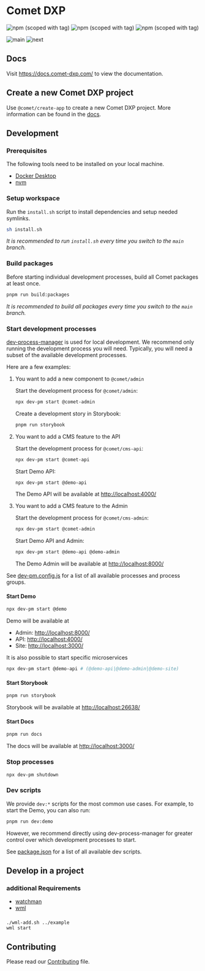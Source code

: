 # Comet DXP

![npm (scoped with tag)](https://img.shields.io/npm/v/%40comet/admin/latest)
![npm (scoped with tag)](https://img.shields.io/npm/v/%40comet/admin/canary)
![npm (scoped with tag)](https://img.shields.io/npm/v/%40comet/admin/next-canary)

![main](https://github.com/vivid-planet/comet/actions/workflows/lint.yml/badge.svg?branch=main)
![next](https://github.com/vivid-planet/comet/actions/workflows/lint.yml/badge.svg?branch=next)

## Docs

Visit https://docs.comet-dxp.com/ to view the documentation.

## Create a new Comet DXP project

Use `@comet/create-app` to create a new Comet DXP project. More information can be found in the [docs](https://docs.comet-dxp.com/docs/getting-started/).

## Development

### Prerequisites

The following tools need to be installed on your local machine.

-   [Docker Desktop](https://www.docker.com/products/docker-desktop/)
-   [nvm](https://github.com/nvm-sh/nvm)

### Setup workspace

Run the `install.sh` script to install dependencies and setup needed symlinks.

```bash
sh install.sh
```

_It is recommended to run `install.sh` every time you switch to the `main` branch._

### Build packages

Before starting individual development processes, build all Comet packages at least once.

```bash
pnpm run build:packages
```

_It is recommended to build all packages every time you switch to the `main` branch._

### Start development processes

[dev-process-manager](https://github.com/vivid-planet/dev-process-manager) is used for local development.
We recommend only running the development process you will need.
Typically, you will need a subset of the available development processes.

Here are a few examples:

1. You want to add a new component to `@comet/admin`

    Start the development process for `@comet/admin`:

    ```bash
    npx dev-pm start @comet-admin
    ```

    Create a development story in Storybook:

    ```bash
    pnpm run storybook
    ```

2. You want to add a CMS feature to the API

    Start the development process for `@comet/cms-api`:

    ```bash
    npx dev-pm start @comet-api
    ```

    Start Demo API:

    ```bash
    npx dev-pm start @demo-api
    ```

    The Demo API will be available at [http://localhost:4000/](http://localhost:4000/)

3. You want to add a CMS feature to the Admin

    Start the development process for `@comet/cms-admin`:

    ```bash
    npx dev-pm start @comet-admin
    ```

    Start Demo API and Admin:

    ```bash
    npx dev-pm start @demo-api @demo-admin
    ```

    The Demo Admin will be available at [http://localhost:8000/](http://localhost:8000/)

See [dev-pm.config.js](/dev-pm.config.js) for a list of all available processes and process groups.

#### Start Demo

```bash
npx dev-pm start @demo
```

Demo will be available at

-   Admin: [http://localhost:8000/](http://localhost:8000/)
-   API: [http://localhost:4000/](http://localhost:4000/)
-   Site: [http://localhost:3000/](http://localhost:3000/)

It is also possible to start specific microservices

```bash
npx dev-pm start @demo-api # (@demo-api|@demo-admin|@demo-site)
```

#### Start Storybook

```bash
pnpm run storybook
```

Storybook will be available at [http://localhost:26638/](http://localhost:26638/)

#### Start Docs

```bash
pnpm run docs
```

The docs will be available at [http://localhost:3000/](http://localhost:3000/)

### Stop processes

```bash
npx dev-pm shutdown
```

### Dev scripts

We provide `dev:*` scripts for the most common use cases.
For example, to start the Demo, you can also run:

```bash
pnpm run dev:demo
```

However, we recommend directly using dev-process-manager for greater control over which development processes to start.

See [package.json](/package.json) for a list of all available dev scripts.

## Develop in a project

### additional Requirements

-   [watchman](https://facebook.github.io/watchman/)
-   [wml](https://github.com/wix/wml)

###

    ./wml-add.sh ../example
    wml start

## Contributing

Please read our [Contributing](CONTRIBUTING.md) file.
